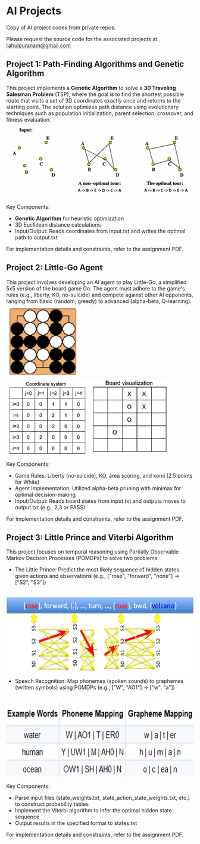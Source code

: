 # AI Projects

Copy of AI project codes from private repos.

Please request the source code for the associated projects at rahulpuranam@gmail.com

## Project 1: Path-Finding Algorithms and Genetic Algorithm

This project implements a **Genetic Algorithm** to solve a **3D Traveling Salesman Problem** (TSP), where the goal is to find the shortest possible route that visits a set of 3D coordinates exactly once and returns to the starting point. The solution optimizes path distance using evolutionary techniques such as population initialization, parent selection, crossover, and fitness evaluation.
<br />
<img src="./images/hw1-dist.png" height="200" />
<br />

Key Components:
- **Genetic Algorithm** for heuristic optimization
- 3D Euclidean distance calculations
- Input/Output: Reads coordinates from input.txt and writes the optimal path to output.txt

For implementation details and constraints, refer to the assignment PDF.

## Project 2: Little-Go Agent

This project involves developing an AI agent to play Little-Go, a simplified 5x5 version of the board game Go. The agent must adhere to the game's rules (e.g., liberty, KO, no-suicide) and compete against other AI opponents, ranging from basic (random, greedy) to advanced (alpha-beta, Q-learning).
<br />
<img src="./images/hw2-little.png" height="200" />
<img src="./images/hw2-board.png" height="200" />
<br />

Key Components:
- Game Rules: Liberty (no-suicide), KO, area scoring, and komi (2.5 points for White)
- Agent Implementation: Utilized alpha-beta pruning with minimax for optimal decision-making
- Input/Output: Reads board states from input.txt and outputs moves to output.txt (e.g., 2,3 or PASS)

For implementation details and constraints, refer to the assignment PDF.

## Project 3: Little Prince and Viterbi Algorithm

This project focuses on temporal reasoning using Partially Observable Markov Decision Processes (POMDPs) to solve two problems:

- The Little Prince: Predict the most likely sequence of hidden states given actions and observations (e.g., ["rose", "forward", "none"] → ["S2", "S3"])
<br />
<img src="./images/hw3-lp.png" height="200" />
<br />

- Speech Recognition: Map phonemes (spoken sounds) to graphemes (written symbols) using POMDPs (e.g., ["W", "AO1"] → ["w", "a"])
<br />
<img src="./images/hw3-map.png" height="200" />
<br />

Key Components:
- Parse input files (state_weights.txt, state_action_state_weights.txt, etc.) to construct probability tables
- Implement the Viterbi algorithm to infer the optimal hidden state sequence
- Output results in the specified format to states.txt

For implementation details and constraints, refer to the assignment PDF.